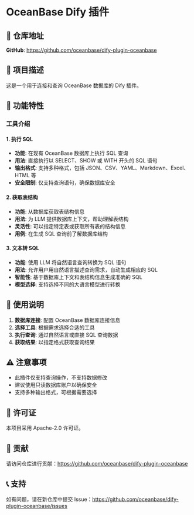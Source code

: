 # OceanBase Dify 插件

## 🔗 仓库地址

**GitHub**: https://github.com/oceanbase/dify-plugin-oceanbase

## 📖 项目描述

这是一个用于连接和查询 OceanBase 数据库的 Dify 插件。

## 🌟 功能特性

### 工具介绍

#### 1. 执行 SQL

- **功能**: 在现有 OceanBase 数据库上执行 SQL 查询
- **用法**: 直接执行以 SELECT、SHOW 或 WITH 开头的 SQL 语句
- **输出格式**: 支持多种格式，包括 JSON、CSV、YAML、Markdown、Excel、HTML 等
- **安全限制**: 仅支持查询语句，确保数据库安全

#### 2. 获取表结构

- **功能**: 从数据库获取表结构信息
- **用法**: 为 LLM 提供数据库上下文，帮助理解表结构
- **灵活性**: 可以指定特定表或获取所有表的结构信息
- **用例**: 在生成 SQL 查询前了解数据库结构

#### 3. 文本转 SQL

- **功能**: 使用 LLM 将自然语言查询转换为 SQL 语句
- **用法**: 允许用户用自然语言描述查询需求，自动生成相应的 SQL
- **智能性**: 基于数据库上下文和表结构信息生成准确的 SQL
- **模型选择**: 支持选择不同的大语言模型进行转换

## 🚀 使用说明

1. **数据库连接**: 配置 OceanBase 数据库连接信息
2. **选择工具**: 根据需求选择合适的工具
3. **执行查询**: 通过自然语言或直接 SQL 查询数据
4. **获取结果**: 以指定格式获取查询结果

## ⚠️ 注意事项

- 此插件仅支持查询操作，不支持数据修改
- 建议使用只读数据库账户以确保安全
- 支持多种输出格式，可根据需要选择

## 📝 许可证

本项目采用 Apache-2.0 许可证。

## 🤝 贡献

请访问仓库进行贡献：https://github.com/oceanbase/dify-plugin-oceanbase

## 📞 支持

如有问题，请在新仓库中提交 Issue：https://github.com/oceanbase/dify-plugin-oceanbase/issues
